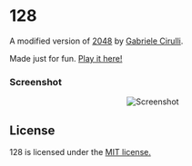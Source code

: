 # 128
A modified version of [2048](https://github.com/gabrielecirulli/2048) by [Gabriele Cirulli](http://www.gabrielecirulli.com).

Made just for fun. [Play it here!](http://128.arthurhess.com/)

### Screenshot

<p align="center">
  <img src="http://128.arthurhess.com/128.png" alt="Screenshot"/>
</p>

## License
128 is licensed under the [MIT license.](https://github.com/arthurhess/128/blob/master/LICENSE.txt)